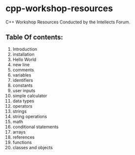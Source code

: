# cpp-workshop-resources
C++ Workshop Resources Conducted by the Intellects Forum.

## Table Of contents:
1. Introduction
2. installation
3. Hello World
4. new line
5. comments
6. variables
7. identifiers
8. constants
9. user inputs
10. simple calculator
11. data types
12. operators
13. strings
14. string operations
15. math
16. conditional statements
17. arrays
18. references
19. functions
20. classes and objects
